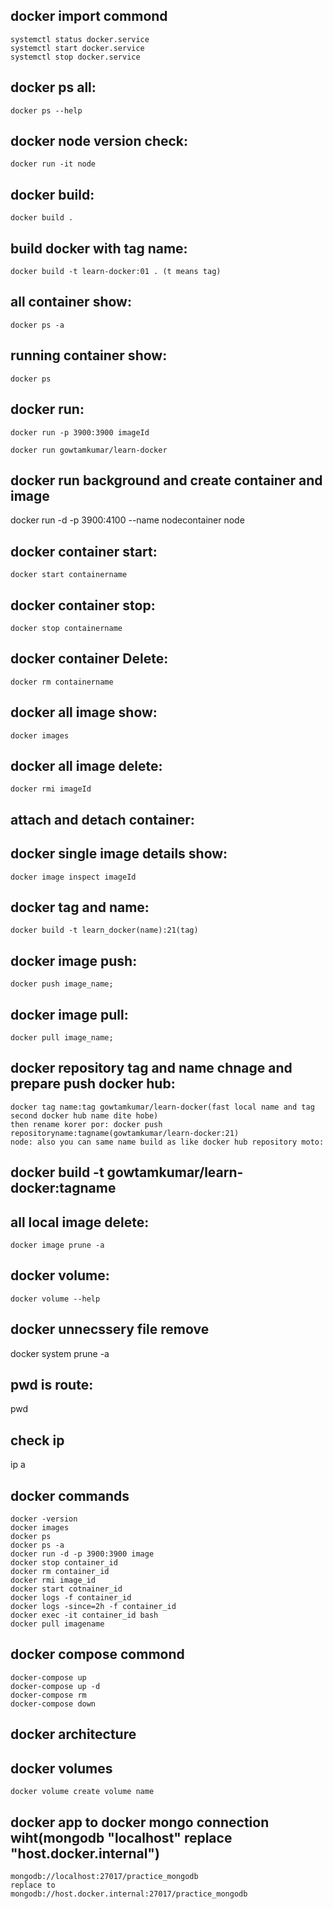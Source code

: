 <!-- commend: -->

## docker import commond

    systemctl status docker.service
    systemctl start docker.service
    systemctl stop docker.service

## docker ps all:

    docker ps --help

## docker node version check:

    docker run -it node

## docker build:

    docker build .

## build docker with tag name:

    docker build -t learn-docker:01 . (t means tag)

## all container show:

    docker ps -a

## running container show:

    docker ps

## docker run:

    docker run -p 3900:3900 imageId

    docker run gowtamkumar/learn-docker

## docker run background and create container and image

docker run -d -p 3900:4100 --name nodecontainer node

## docker container start:

    docker start containername

## docker container stop:

    docker stop containername

## docker container Delete:

    docker rm containername

## docker all image show:

    docker images

## docker all image delete:

    docker rmi imageId

## attach and detach container:

## docker single image details show:

    docker image inspect imageId

## docker tag and name:

    docker build -t learn_docker(name):21(tag)

## docker image push:

    docker push image_name;

## docker image pull:

    docker pull image_name;

## docker repository tag and name chnage and prepare push docker hub:

    docker tag name:tag gowtamkumar/learn-docker(fast local name and tag second docker hub name dite hobe)
    then rename korer por: docker push repositoryname:tagname(gowtamkumar/learn-docker:21)
    node: also you can same name build as like docker hub repository moto:

## docker build -t gowtamkumar/learn-docker:tagname

## all local image delete:

    docker image prune -a

## docker volume:

    docker volume --help

## docker unnecssery file remove

docker system prune -a

## pwd is route:

pwd

## check ip

ip a

## docker commands

    docker -version
    docker images
    docker ps
    docker ps -a
    docker run -d -p 3900:3900 image
    docker stop container_id
    docker rm container_id
    docker rmi image_id
    docker start cotnainer_id
    docker logs -f container_id
    docker logs -since=2h -f container_id
    docker exec -it container_id bash
    docker pull imagename

## docker compose commond

    docker-compose up
    docker-compose up -d
    docker-compose rm
    docker-compose down

## docker architecture

## docker volumes

    docker volume create volume name

## docker app to docker mongo connection wiht(mongodb "localhost" replace "host.docker.internal")

    mongodb://localhost:27017/practice_mongodb
    replace to
    mongodb://host.docker.internal:27017/practice_mongodb
